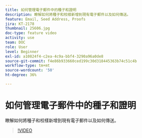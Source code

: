 ```yaml
---
title: 如何管理電子郵件中的種子和證明
description: 瞭解如何將種子和校樣新增到現有電子郵件以及如何傳送。
feature: Email, Seed Address, Proofs
jira: KT-2178
thumbnail: 25606.jpg
doc-type: feature video
activity: use
team: DOC
role: User
level: Beginner
exl-id: a10824f4-c2ea-4c9a-bbf4-3290a96a0de8
source-git-commit: f4e86b933660ced199c30d318445363b74c51c4b
workflow-type: tm+mt
source-wordcount: '50'
ht-degree: 36%

---
```


# 如何管理電子郵件中的種子和證明

瞭解如何將種子和校樣新增到現有電子郵件以及如何傳送。

>[!VIDEO](https://video.tv.adobe.com/v/25606?quality=12&learn=on)
